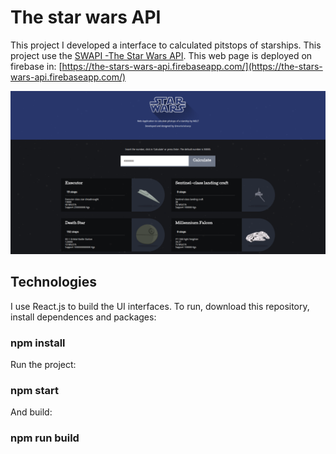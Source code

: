 # The star wars API

This project I developed a interface to calculated pitstops of starships. This project use the [SWAPI -The Star Wars API](https://swapi.co/). This web page is deployed on firebase in: [https://the-stars-wars-api.firebaseapp.com/](https://the-stars-wars-api.firebaseapp.com/)

![alt text](http://github.com/marialuisacp/the-star-wars-api/blob/master/webapp.png)

## Technologies

I use React.js to build the UI interfaces. To run, download this repository, install dependences and packages:

### npm install

Run the project: 

### npm start

And build:

### npm run build